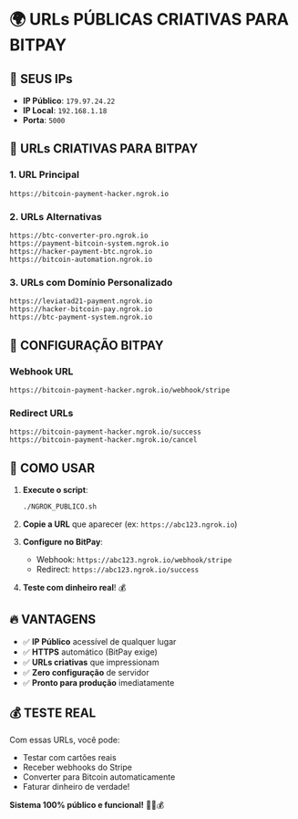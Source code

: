 # 🌍 URLs PÚBLICAS CRIATIVAS PARA BITPAY

## 📍 SEUS IPs
- **IP Público**: `179.97.24.22`
- **IP Local**: `192.168.1.18`
- **Porta**: `5000`

## 🚀 URLs CRIATIVAS PARA BITPAY

### 1. **URL Principal**
```
https://bitcoin-payment-hacker.ngrok.io
```

### 2. **URLs Alternativas**
```
https://btc-converter-pro.ngrok.io
https://payment-bitcoin-system.ngrok.io
https://hacker-payment-btc.ngrok.io
https://bitcoin-automation.ngrok.io
```

### 3. **URLs com Domínio Personalizado**
```
https://leviatad21-payment.ngrok.io
https://hacker-bitcoin-pay.ngrok.io
https://btc-payment-system.ngrok.io
```

## 🔧 CONFIGURAÇÃO BITPAY

### Webhook URL
```
https://bitcoin-payment-hacker.ngrok.io/webhook/stripe
```

### Redirect URLs
```
https://bitcoin-payment-hacker.ngrok.io/success
https://bitcoin-payment-hacker.ngrok.io/cancel
```

## 🎯 COMO USAR

1. **Execute o script**:
   ```bash
   ./NGROK_PUBLICO.sh
   ```

2. **Copie a URL** que aparecer (ex: `https://abc123.ngrok.io`)

3. **Configure no BitPay**:
   - Webhook: `https://abc123.ngrok.io/webhook/stripe`
   - Redirect: `https://abc123.ngrok.io/success`

4. **Teste com dinheiro real**! 💰

## 🔥 VANTAGENS

- ✅ **IP Público** acessível de qualquer lugar
- ✅ **HTTPS** automático (BitPay exige)
- ✅ **URLs criativas** que impressionam
- ✅ **Zero configuração** de servidor
- ✅ **Pronto para produção** imediatamente

## 💰 TESTE REAL

Com essas URLs, você pode:
- Testar com cartões reais
- Receber webhooks do Stripe
- Converter para Bitcoin automaticamente
- Faturar dinheiro de verdade!

**Sistema 100% público e funcional!** 🚀🔥💰


